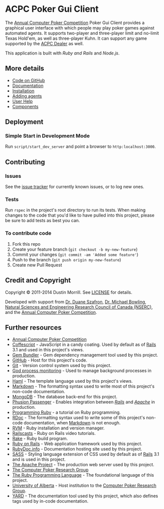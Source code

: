 ACPC Poker Gui Client
======================
The [Annual Computer Poker Competition][ACPC homepage] Poker Gui Client provides a graphical user interface with which people may play poker games against automated agents. It supports two-player and three-player limit and no-limit Texas Hold'em, as well as three-player Kuhn. It can support any game supported by the [ACPC Dealer][ACPC competition server] as well.

This application is built with *Ruby and Rails* and *Node.js*.

More details
----------------
* [Code on GitHub][ACPC Poker GUI Client GitHub]
* [Documentation][documentation]
* [Installation](docs/Installation.md)
* [Adding agents](docs/Agents.md)
* [User Help](docs/Help.md)
* [Components](docs/Components.md)

Deployment
------------
### Simple Start in Development Mode
Run `script/start_dev_server` and point a browser to `http:localhost:3000`.

Contributing
----------------------
### Issues
See the [issue tracker](https://github.com/dmorrill10/acpc_poker_gui_client/issues?state=open) for currently known issues, or to log new ones.

### Tests
Run `rspec` in the project's root directory to run its tests. When making changes to the code that you'd like to have pulled into this project, please be sure to add tests as best you can.

### To contribute code
1. Fork this repo
2. Create your feature branch (`git checkout -b my-new-feature`)
3. Commit your changes (`git commit -am 'Added some feature'`)
4. Push to the branch (`git push origin my-new-feature`)
5. Create new Pull Request


Credit and Copyright
--------------------
Copyright &copy; 2011-2014 Dustin Morrill. See [LICENSE](docs/LICENSE.md) for details.

Developed with support from [Dr. Duane Szafron](http://webdocs.cs.ualberta.ca/~duane/), [Dr. Michael Bowling](http://webdocs.cs.ualberta.ca/~bowling/), [Natural Sciences and Engineering Research Council of Canada (NSERC)][NSERC], and the [Annual Computer Poker Competition][ACPC homepage].


Further resources
------------------
* [Annual Computer Poker Competition][ACPC homepage]
* [Coffescript][Coffeescript homepage] - JavaScript in a candy coating. Used by default as of [Rails][Rails] 3.1 and used in this project's views.
* [Gem Bundler][Bundler homepage] - Gem dependency management tool used by this project.
* [GitHub][GitHub homepage] - Host for this project's code.
* [Git][Git homepage] - Version control system used by this project.
* [God process monitoring][God homepage] - Used to manage background processes in production.
* [Haml][Haml] - The template language used by this project's views.
* [Markdown][Markdown] - The formatting syntax used to write most of this project's non-code documentation.
* [MongoDB][MongoDB homepage] - The database back-end for this project.
* [Phusion Passenger][Phusion Passenger homepage] - Enables integration between [_Rails_][Rails] and [_Apache_][Apache homepage] in production.
* [Programming Ruby][Programming Ruby] - a tutorial on Ruby programming.
* [RDoc][RDoc] - The formatting syntax used to write some of this project's non-code documentation, when [Markdown][Markdown] is not enough.
* [RVM][RVM homepage] - Ruby installation and version manager.
* [Railscasts][Railscasts] - Ruby on Rails video tutorials.
* [Rake][Rake] - Ruby build program.
* [Ruby on Rails][Rails] - Web application framework used by this project.
* [RubyDoc.info][RubyDoc.info] - Documentation hosting site used by this project.
* [SASS][SASS] - Styling language extension of CSS used by default as of [Rails][Rails] 3.1 and is used in this project.
* [The Apache Project][Apache homepage] - The production web server used by this project.
* [The Computer Poker Research Group][CPRG homepage]
* [The Ruby Programming Language][Ruby] - The foundational language of this project.
* [University of Alberta][UAlberta homepage] - Host institution to the [Computer Poker Research Group][CPRG homepage].
* [YARD][YARD] - The documentation tool used by this project, which also defines tags used by in-code documentation.

<!---
    Link references
    ================
-->
<!---
    General
-->

[ACPC competition server]: http://www.computerpokercompetition.org/index.php?option=com_rokdownloads&view=folder&Itemid=59
[ACPC homepage]: http://www.computerpokercompetition.org
[Apache homepage]: http://www.apache.org/
[Bundler homepage]: http://gembundler.com/
[CPRG homepage]: http://poker.cs.ualberta.ca/
[Coffeescript homepage]: http://coffeescript.org/
[Git homepage]: http://git-scm.com/
[Git setup]: https://help.github.com/articles/set-up-git#platform-all
[GitHub homepage]: https://github.com
[God homepage]: http://godrb.com/
[Haml]: http://haml.info/
[Markdown]: http://daringfireball.net/projects/markdown/
[MongoDB downloads]: http://www.mongodb.org/downloads
[MongoDB homepage]: http://www.mongodb.org/
[NSERC]: http://www.nserc-crsng.gc.ca/
[Phusion Passenger homepage]: http://www.modrails.com/
[Programming Ruby]: http://www.ruby-doc.org/docs/ProgrammingRuby/
[RDoc]: http://rdoc.sourceforge.net/
[RVM homepage]: https://rvm.io//
[Rails generators tutorial]: http://guides.rubyonrails.org/generators.html
[Rails]: http://rubyonrails.org/
[Railscasts]: http://railscasts.com/
[Rake]: http://docs.rubyrake.org/
[Ruby]: http://www.ruby-lang.org/en/
[Ruby downloads]: http://www.ruby-lang.org/en/downloads/
[RubyDoc.info]: http://rubydoc.info/
[SASS]: http://sass-lang.com/
[UAlberta homepage]: http://www.ualberta.ca/
[YARD]: http://yardoc.org/

<!---
    Project specific
-->

[ACPC Dealer Data GitHub]: https://github.com/dmorrill10/acpc_dealer_data#readme
[ACPC Dealer GitHub]: https://github.com/dmorrill10/acpc_dealer#readme
[ACPC Poker Basic Proxy GitHub]: https://github.com/dmorrill10/acpc_poker_basic_proxy#readme
[ACPC Poker GUI Client GitHub]: https://github.com/dmorrill10/acpc_poker_gui_client
[ACPC Poker Match State GitHub]: https://github.com/dmorrill10/acpc_poker_match_state#readme
[ACPC Poker Player Proxy GitHub]: https://github.com/dmorrill10/acpc_poker_player_proxy#readme
[ACPC Poker Types]: https://github.com/dmorrill10/acpc_poker_types#readme
[documentation]: http://rubydoc.info/github/dmorrill10/acpc_poker_gui_client/master/frames